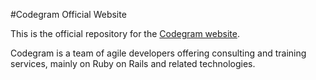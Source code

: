 #Codegram Official Website

This is the official repository for the [Codegram
website](http://codegram.com).

Codegram is a team of agile developers offering consulting and training
services, mainly on Ruby on Rails and related technologies.
